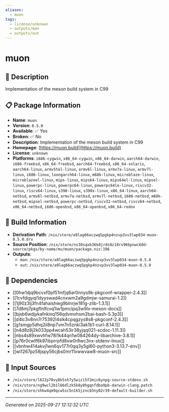 ```yaml
---
aliases:
  - muon
tags:
  - license/unknown
  - outputs/man
  - outputs/out
---
```


# muon

## 📝 Description

Implementation of the meson build system in C99

## 📋 Package Information

- **Name**: `muon`
- **Version**: `0.5.0`
- **Available**: ✅ Yes
- **Broken**: ✅ No
- **Description**: Implementation of the meson build system in C99
- **Homepage**: [https://muon.build](https://muon.build)
- **License**: `unknown`
- **Platforms**: `i686-cygwin`, `x86_64-cygwin`, `x86_64-darwin`, `aarch64-darwin`, `i686-freebsd`, `x86_64-freebsd`, `aarch64-freebsd`, `x86_64-solaris`, `aarch64-linux`, `armv5tel-linux`, `armv6l-linux`, `armv7a-linux`, `armv7l-linux`, `i686-linux`, `loongarch64-linux`, `m68k-linux`, `microblaze-linux`, `microblazeel-linux`, `mips-linux`, `mips64-linux`, `mips64el-linux`, `mipsel-linux`, `powerpc-linux`, `powerpc64-linux`, `powerpc64le-linux`, `riscv32-linux`, `riscv64-linux`, `s390-linux`, `s390x-linux`, `x86_64-linux`, `aarch64-netbsd`, `armv6l-netbsd`, `armv7a-netbsd`, `armv7l-netbsd`, `i686-netbsd`, `m68k-netbsd`, `mipsel-netbsd`, `powerpc-netbsd`, `riscv32-netbsd`, `riscv64-netbsd`, `x86_64-netbsd`, `i686-openbsd`, `x86_64-openbsd`, `x86_64-redox`

## 🔧 Build Information

- **Derivation Path**: `/nix/store/a9lag66aczwq5pgkp4nzvp3vv3lwp034-muon-0.5.0.drv`
- **Source Position**: `/nix/store/ns30sqxb36k8jrds8z18rv96bpnwc60d-source/pkgs/by-name/mu/muon/package.nix:196`
- **Outputs**:
  - `man`:  `/nix/store/a9lag66aczwq5pgkp4nzvp3vv3lwp034-muon-0.5.0`
  - `out`:  `/nix/store/a9lag66aczwq5pgkp4nzvp3vv3lwp034-muon-0.5.0`

## 🔗 Dependencies

- [[0hw1djq9bcvxf0pf51mfjq6ar0nnys9k-pkgconf-wrapper-2.4.3]]
- [[1cvfdigyqi1dyyswad4cnxwm2a9gdmjw-samurai-1.2]]
- [[1j90z3lj3fn4fahaishwg9blnrjw181g-zlib-1.3.1]]
- [[7d8mj7pkgflnlfcvq1iw1pmclpq3w9lx-meson-docs]]
- [[bjsb6wdjykafnkixq156qdvmxhsm2bai-bash-5.3p3]]
- [[d4lc3v8nn7r75392l4slk4cpqgzys8s8-pkgconf-2.4.3]]
- [[g1smgp5dhq2ii8np7vm7n5znki3ak1b1-curl-8.14.1]]
- [[n4d8z8j2k033pp4wcah53ir38yjqq021-scdoc-1.11.3]]
- [[nbs4s89xwvhfw78i1k44qn1w084264dy-libarchive-3.8.1]]
- [[p76r0cwlf6k97ibprrpfd8xw0r8wc3nx-stdenv-linux]]
- [[vbnhw414akvj1wn6qv177r0qq3y5gl60-python3-3.13.7-env]]
- [[wi1267pz58jspy56cjbs0mr11xwwvaw8-muon-src]]

## 📁 Input Sources

- `/nix/store/l622p70vy8k5sh7y5wizi5f2mic6ynpg-source-stdenv.sh`
- `/nix/store/ng9wcl2b1l66dlzk5k8y8hgqnfdba9pb-darwin-clang.patch`
- `/nix/store/shkw4qm9qcw5sc5n1k5jznc83ny02r39-default-builder.sh`

---
*Generated on 2025-09-27 12:12:32 UTC*
